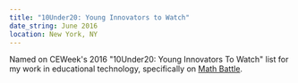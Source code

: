 ```yaml
---
title: "10Under20: Young Innovators to Watch"
date_string: June 2016
location: New York, NY
---
```


Named on CEWeek's 2016 "10Under20: Young Innovators To Watch" list for my work in educational technology, specifically on [Math Battle](/project/math-battle).
